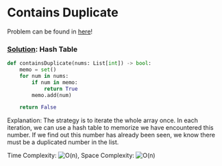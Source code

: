 # Contains Duplicate

Problem can be found in [here](https://leetcode.com/problems/contains-duplicate/)!

### [Solution](/Array%20%26%20Hashing/217-ContainsDuplicate/solution.py): Hash Table

```python
def containsDuplicate(nums: List[int]) -> bool:
    memo = set()
    for num in nums:
        if num in memo:
            return True
        memo.add(num)

    return False
```

Explanation: The strategy is to iterate the whole array once. In each iteration, we can use a hash table to memorize we have encountered this number. If we find out this number has already been seen, we know there must be a duplicated number in the list.

Time Complexity: ![O(n)](<https://latex.codecogs.com/svg.image?\inline&space;O(n)>), Space Complexity: ![O(n)](<https://latex.codecogs.com/svg.image?\inline&space;O(n)>)
